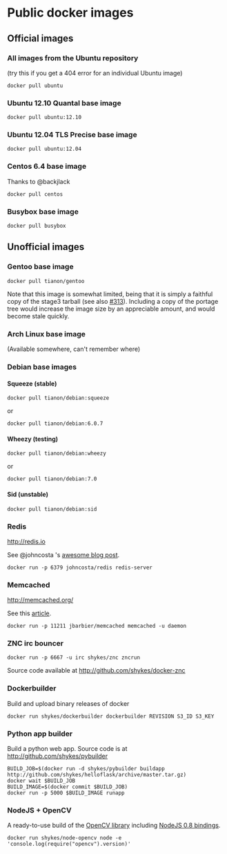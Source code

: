 # Public docker images

## Official images

### All images from the Ubuntu repository
(try this if you get a 404 error for an individual Ubuntu image)

```
docker pull ubuntu
```

### Ubuntu 12.10 Quantal base image

```
docker pull ubuntu:12.10
```


### Ubuntu 12.04 TLS Precise base image

```
docker pull ubuntu:12.04
```


### Centos 6.4 base image

Thanks to @backjlack

```
docker pull centos
```

### Busybox base image


```
docker pull busybox
```


## Unofficial images

### Gentoo base image

```
docker pull tianon/gentoo
```

Note that this image is somewhat limited, being that it is simply a faithful copy of the stage3 tarball (see also [#313](https://github.com/dotcloud/docker/issues/313#issuecomment-15883754)).  Including a copy of the portage tree would increase the image size by an appreciable amount, and would become stale quickly.

### Arch Linux base image

(Available somewhere, can't remember where)

### Debian base images

#### Squeeze (stable)
```
docker pull tianon/debian:squeeze
```
or
```
docker pull tianon/debian:6.0.7
```

#### Wheezy (testing)
```
docker pull tianon/debian:wheezy
```
or
```
docker pull tianon/debian:7.0
```

#### Sid (unstable)
```
docker pull tianon/debian:sid
```

### Redis

http://redis.io

See @johncosta 's [awesome blog post](http://www.johnmcostaiii.net/2013/installing-redis-on-docker/).

```
docker run -p 6379 johncosta/redis redis-server
```

### Memcached

http://memcached.org/

See this [article](http://www.slideshare.net/julienbarbier42/memcached-as-a-service-using-docker).

```
docker run -p 11211 jbarbier/memcached memcached -u daemon
```

### ZNC irc bouncer

```
docker run -p 6667 -u irc shykes/znc zncrun
```

Source code available at http://github.com/shykes/docker-znc

### Dockerbuilder

Build and upload binary releases of docker

```
docker run shykes/dockerbuilder dockerbuilder REVISION S3_ID S3_KEY
```

### Python app builder

Build a python web app. Source code is at http://github.com/shykes/pybuilder

```
BUILD_JOB=$(docker run -d shykes/pybuilder buildapp http://github.com/shykes/helloflask/archive/master.tar.gz)
docker wait $BUILD_JOB
BUILD_IMAGE=$(docker commit $BUILD_JOB)
docker run -p 5000 $BUILD_IMAGE runapp
```

### NodeJS + OpenCV

A ready-to-use build of the [OpenCV library](http://opencv.org) including [NodeJS 0.8 bindings](https://github.com/peterbraden/node-opencv/).

```
docker run shykes/node-opencv node -e 'console.log(require("opencv").version)'
```